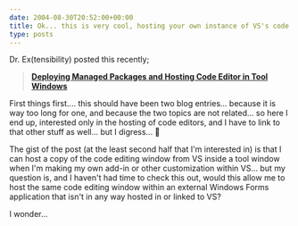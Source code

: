 ```yaml
---
date: 2004-08-30T20:52:00+00:00
title: Ok... this is very cool, hosting your own instance of VS's code editor?
type: posts
---
```

Dr. Ex(tensibility) posted this recently;

> **[Deploying Managed Packages and Hosting Code Editor in Tool Windows](http://blogs.msdn.com/Dr._Ex/archive/2004/08/29/222425.aspx)**

First things first.... this should have been two blog entries... because it is way too long for one, and because the two topics are not related... so here I end up, interested only in the hosting of code editors, and I have to link to that other stuff as well... but I digress... 🙂

The gist of the post (at the least second half that I'm interested in) is that I can host a copy of the code editing window from VS inside a tool window when I'm making my own add-in or other customization within VS... but my question is, and I haven't had time to check this out, would this allow me to host the same code editing window within an external Windows Forms application that isn't in any way hosted in or linked to VS?

I wonder...
